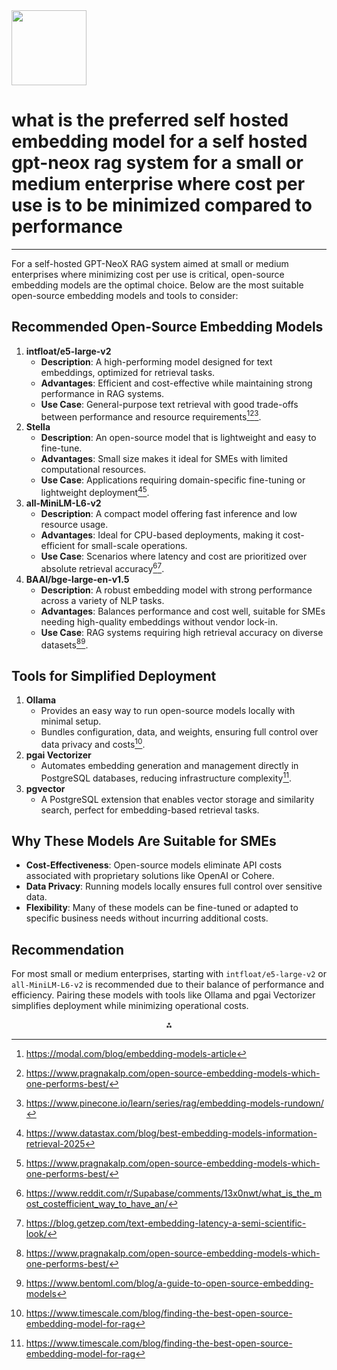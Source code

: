 <img src="https://r2cdn.perplexity.ai/pplx-full-logo-primary-dark%402x.png" class="logo" width="120"/>

# what is the preferred self hosted embedding model for a self hosted gpt-neox rag system for a small or medium enterprise where cost per use is to be minimized compared to performance

---
For a self-hosted GPT-NeoX RAG system aimed at small or medium enterprises where minimizing cost per use is critical, open-source embedding models are the optimal choice. Below are the most suitable open-source embedding models and tools to consider:

## Recommended Open-Source Embedding Models

1. **intfloat/e5-large-v2**
    - **Description**: A high-performing model designed for text embeddings, optimized for retrieval tasks.
    - **Advantages**: Efficient and cost-effective while maintaining strong performance in RAG systems.
    - **Use Case**: General-purpose text retrieval with good trade-offs between performance and resource requirements[^2][^9][^13].
2. **Stella**
    - **Description**: An open-source model that is lightweight and easy to fine-tune.
    - **Advantages**: Small size makes it ideal for SMEs with limited computational resources.
    - **Use Case**: Applications requiring domain-specific fine-tuning or lightweight deployment[^4][^9].
3. **all-MiniLM-L6-v2**
    - **Description**: A compact model offering fast inference and low resource usage.
    - **Advantages**: Ideal for CPU-based deployments, making it cost-efficient for small-scale operations.
    - **Use Case**: Scenarios where latency and cost are prioritized over absolute retrieval accuracy[^8][^19].
4. **BAAI/bge-large-en-v1.5**
    - **Description**: A robust embedding model with strong performance across a variety of NLP tasks.
    - **Advantages**: Balances performance and cost well, suitable for SMEs needing high-quality embeddings without vendor lock-in.
    - **Use Case**: RAG systems requiring high retrieval accuracy on diverse datasets[^9][^14].

## Tools for Simplified Deployment

1. **Ollama**
    - Provides an easy way to run open-source models locally with minimal setup.
    - Bundles configuration, data, and weights, ensuring full control over data privacy and costs[^1].
2. **pgai Vectorizer**
    - Automates embedding generation and management directly in PostgreSQL databases, reducing infrastructure complexity[^1].
3. **pgvector**
    - A PostgreSQL extension that enables vector storage and similarity search, perfect for embedding-based retrieval tasks.

## Why These Models Are Suitable for SMEs

- **Cost-Effectiveness**: Open-source models eliminate API costs associated with proprietary solutions like OpenAI or Cohere.
- **Data Privacy**: Running models locally ensures full control over sensitive data.
- **Flexibility**: Many of these models can be fine-tuned or adapted to specific business needs without incurring additional costs.


## Recommendation

For most small or medium enterprises, starting with `intfloat/e5-large-v2` or `all-MiniLM-L6-v2` is recommended due to their balance of performance and efficiency. Pairing these models with tools like Ollama and pgai Vectorizer simplifies deployment while minimizing operational costs.

<div style="text-align: center">⁂</div>

[^1]: https://www.timescale.com/blog/finding-the-best-open-source-embedding-model-for-rag

[^2]: https://modal.com/blog/embedding-models-article

[^3]: https://softwaremill.com/embedding-models-comparison/

[^4]: https://www.datastax.com/blog/best-embedding-models-information-retrieval-2025

[^5]: https://www.reddit.com/r/LocalLLaMA/comments/18j39qt/what_embedding_models_are_you_using_for_rag/

[^6]: https://www.graft.com/blog/open-source-text-embedding-models

[^7]: https://github.com/EleutherAI/gpt-neox

[^8]: https://www.reddit.com/r/Supabase/comments/13x0nwt/what_is_the_most_costefficient_way_to_have_an/

[^9]: https://www.pragnakalp.com/open-source-embedding-models-which-one-performs-best/

[^10]: https://writingmate.ai/blog/the-best-embedding-models

[^11]: https://huggingface.co/docs/transformers/en/model_doc/gpt_neox

[^12]: https://huggingface.co/docs/transformers/en/model_doc/gpt_neo

[^13]: https://www.pinecone.io/learn/series/rag/embedding-models-rundown/

[^14]: https://www.bentoml.com/blog/a-guide-to-open-source-embedding-models

[^15]: https://www.mongodb.com/developer/products/atlas/choose-embedding-model-rag/

[^16]: https://towardsdatascience.com/openai-vs-open-source-multilingual-embedding-models-e5ccb7c90f05/

[^17]: https://vectorize.io/picking-the-best-embedding-model-for-rag/

[^18]: https://www.enterprisebot.ai/blog/choose-the-best-embedding-model-for-your-retrieval-augmented-generation-rag-system

[^19]: https://blog.getzep.com/text-embedding-latency-a-semi-scientific-look/

[^20]: https://ai.plainenglish.io/choosing-an-embedding-model-for-retrieval-augmented-generation-rag-705dbb8a9e12

